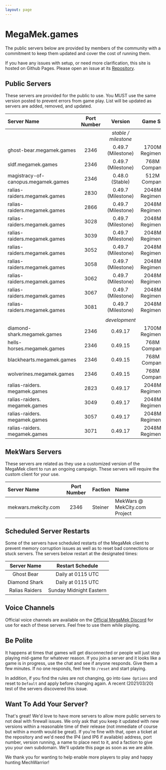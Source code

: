 ```yaml
---
layout: page
---
```

# MegaMek.games

The public servers below are provided by members of the community with a
commitment to keep them updated and cover the cost of running them.

If you have any issues with setup, or need more clarification, this site is
hosted on Github Pages. Please open an issue at its [Repository](https://github.com/rjhancock/megamek-games).

## Public Servers

These servers are provided for the public to use. You MUST use the same version
posted to prevent errors from game play. List will be updated as servers are
added, removed, and updated.

|Server Name|Port Number|Version|Game Size|Provided By|
|:------|:-----:|:--------:|:--:|-------:|
|||*stable / milestone*||
|ghost-bear.megamek.games            |2346|0.49.7 (Milestone)|1700M - Regimental? |TapEnvy.us, LLC|
|sldf.megamek.games                  |2346|0.49.7 (Milestone)|768M - Companies    |MegaMek Team|
|magistracy-of-canopus.megamek.games |2346|0.48.0 (Stable)|512M - Companies    |Delra|
|ralias-raiders.megamek.games        |2830|0.49.7 (Milestone)|2048M - Regimental? |Sierra Invenio / SniperTeamTango|
|ralias-raiders.megamek.games        |2866|0.49.7 (Milestone)|2048M - Regimental? |Sierra Invenio / SniperTeamTango|
|ralias-raiders.megamek.games        |3028|0.49.7 (Milestone)|2048M - Regimental? |Sierra Invenio / SniperTeamTango|
|ralias-raiders.megamek.games        |3039|0.49.7 (Milestone)|2048M - Regimental? |Sierra Invenio / SniperTeamTango|
|ralias-raiders.megamek.games        |3052|0.49.7 (Milestone)|2048M - Regimental? |Sierra Invenio / SniperTeamTango|
|ralias-raiders.megamek.games        |3058|0.49.7 (Milestone)|2048M - Regimental? |Sierra Invenio / SniperTeamTango|
|ralias-raiders.megamek.games        |3062|0.49.7 (Milestone)|2048M - Regimental? |Sierra Invenio / SniperTeamTango|
|ralias-raiders.megamek.games        |3067|0.49.7 (Milestone)|2048M - Regimental? |Sierra Invenio / SniperTeamTango|
|ralias-raiders.megamek.games        |3081|0.49.7 (Milestone)|2048M - Regimental? |Sierra Invenio / SniperTeamTango|
||||||
|||*development*||
|diamond-shark.megamek.games  |2346|0.49.17|1700M - Regimental? |TapEnvy.us, LLC|
|hells-horses.megamek.games   |2346|0.49.15|768M - Companies    |MegaMek Team|
|blackhearts.megamek.games    |2346|0.49.15|768M - Companies    |MegaMek Team|
|wolverines.megamek.games     |2346|0.49.15|768M - Companies    |MegaMek Team|
|ralias-raiders. megamek.games|2823|0.49.17|2048M - Regimental? |Sierra Invenio / SniperTeamTango|
|ralias-raiders. megamek.games|3049|0.49.17|2048M - Regimental? |Sierra Invenio / SniperTeamTango|
|ralias-raiders. megamek.games|3057|0.49.17|2048M - Regimental? |Sierra Invenio / SniperTeamTango|
|ralias-raiders. megamek.games|3071|0.49.17|2048M - Regimental? |Sierra Invenio / SniperTeamTango|

## MekWars Servers

These servers are related as they use a customized version of the MegaMek client to
run an ongoing campaign. These servers will require the custom client for your use.

|Server Name|Port Number|Faction|Name|
|:----|:-----:|:-----|:------|
|mekwars.mekcity.com|2346|Steiner|MekWars @ MekCity.com Project|

## Scheduled Server Restarts

Some of the servers have scheduled restarts of the MegaMek client to prevent
memory corruption issues as well as to reset bad connections or stuck servers.
The servers below restart at the designated times:

|Server Name|Restart Schedule|
|:---------:|:--------------:|
|Ghost Bear     | Daily at 0115 UTC|
|Diamond Shark  | Daily at 0115 UTC|
|Ralias Raiders | Sunday Midnight Eastern|

## Voice Channels

Official voice channels are available on the [Official MegaMek Discord](https://discord.gg/XM54YH9396) for use for each of these servers. Feel free to use them while playing.

## Be Polite

It happens at times that games will get disconnected or people will just stop playing mid-game for whatever reason. If you join a server and it looks like a game is in progress, use the chat and see if anyone responds. Give them a few minutes. If no one responds, feel free to `/reset` and start playing.

In addition, if you find the rules are not changing, go into `Game Options` and reset to `Default` and apply before changing again. A recent (2021/03/20) test of the servers discovered this issue.

## Want To Add Your Server?

That's great! We'd love to have more servers to allow more public servers to not deal with firewall issues. We only ask that you keep it updated with new versions within a reasonable time of their release (not immediate of course but within a month would be great). If you're fine with that, open a ticket at the repository and we'd need the IP4 (and IP6 if available) address, port number, version running, a name to place next to it, and a faction to give you your own subdomain. We'll update this page as soon as we are able.

We thank you for wanting to help enable more players to play and happy hunting MechWarrior!
